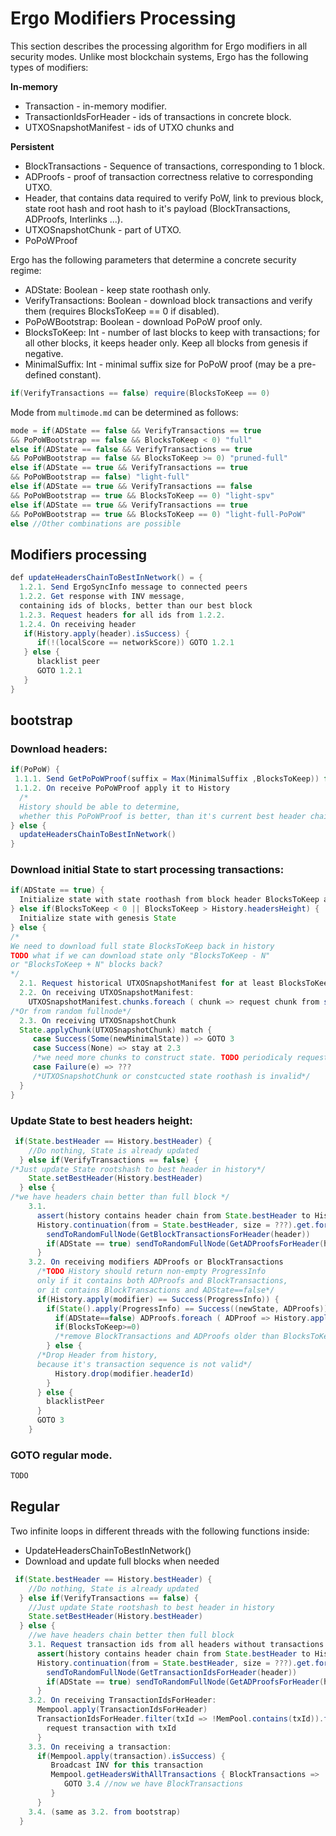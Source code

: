 # Ergo Modifiers Processing


This section describes the processing algorithm for Ergo modifiers in all security modes. Unlike most blockchain systems, Ergo has the following types of modifiers: 



**In-memory**

*  Transaction - in-memory modifier.
*  TransactionIdsForHeader - ids of transactions in concrete block.
*  UTXOSnapshotManifest - ids of UTXO chunks and

**Persistent**

*  BlockTransactions - Sequence of transactions, corresponding to 1 block.
*  ADProofs - proof of transaction correctness relative to corresponding UTXO.
*  Header, that contains data required to verify PoW, link to previous block, state root hash and root hash to it's payload (BlockTransactions, ADProofs, Interlinks ...).
*  UTXOSnapshotChunk - part of UTXO.
*  PoPoWProof

Ergo has the following parameters that determine a concrete security regime:

*  ADState: Boolean - keep state roothash only.
*  VerifyTransactions: Boolean - download block transactions and verify them (requires BlocksToKeep == 0 if disabled).
*  PoPoWBootstrap: Boolean - download PoPoW proof only.
*  BlocksToKeep: Int - number of last blocks to keep with transactions; for all other blocks, it keeps header only. Keep all blocks from genesis if negative.
*  MinimalSuffix: Int - minimal suffix size for PoPoW proof (may be a pre-defined constant).


```java
if(VerifyTransactions == false) require(BlocksToKeep == 0)
```

Mode from `multimode.md` can be determined as follows:

```java
mode = if(ADState == false && VerifyTransactions == true
&& PoPoWBootstrap == false && BlocksToKeep < 0) "full"
else if(ADState == false && VerifyTransactions == true
&& PoPoWBootstrap == false && BlocksToKeep >= 0) "pruned-full"
else if(ADState == true && VerifyTransactions == true
&& PoPoWBootstrap == false) "light-full"
else if(ADState == true && VerifyTransactions == false
&& PoPoWBootstrap == true && BlocksToKeep == 0) "light-spv"
else if(ADState == true && VerifyTransactions == true
&& PoPoWBootstrap == true && BlocksToKeep == 0) "light-full-PoPoW"
else //Other combinations are possible
```

## Modifiers processing

```java
def updateHeadersChainToBestInNetwork() = {
  1.2.1. Send ErgoSyncInfo message to connected peers
  1.2.2. Get response with INV message,
  containing ids of blocks, better than our best block
  1.2.3. Request headers for all ids from 1.2.2.
  1.2.4. On receiving header
   if(History.apply(header).isSuccess) {
      if(!(localScore == networkScore)) GOTO 1.2.1
   } else {
      blacklist peer
      GOTO 1.2.1
   }
}
```

## bootstrap

### Download headers:

```java
if(PoPoW) {
 1.1.1. Send GetPoPoWProof(suffix = Max(MinimalSuffix ,BlocksToKeep)) for all connections
 1.1.2. On receive PoPoWProof apply it to History
  /*
  History should be able to determine,
  whether this PoPoWProof is better, than it's current best header chain */
} else {
  updateHeadersChainToBestInNetwork()
}
```

### Download initial State to start processing transactions:

```java
if(ADState == true) {
  Initialize state with state roothash from block header BlocksToKeep ago
} else if(BlocksToKeep < 0 || BlocksToKeep > History.headersHeight) {
  Initialize state with genesis State
} else {
/*
We need to download full state BlocksToKeep back in history
TODO what if we can download state only "BlocksToKeep - N"
or "BlocksToKeep + N" blocks back?
*/
  2.1. Request historical UTXOSnapshotManifest for at least BlocksToKeep back
  2.2. On receiving UTXOSnapshotManifest:
    UTXOSnapshotManifest.chunks.foreach ( chunk => request chunk from sender()
/*Or from random fullnode*/
  2.3. On receiving UTXOSnapshotChunk
  State.applyChunk(UTXOSnapshotChunk) match {
     case Success(Some(newMinimalState)) => GOTO 3
     case Success(None) => stay at 2.3
     /*we need more chunks to construct state. TODO periodicaly request missed chunks*/
     case Failure(e) => ???
     /*UTXOSnapshotChunk or constcucted state roothash is invalid*/
  }
}
```
### Update State to best headers height:
```java
 if(State.bestHeader == History.bestHeader) {
    //Do nothing, State is already updated
  } else if(VerifyTransactions == false) {
/*Just update State rootshash to best header in history*/
    State.setBestHeader(History.bestHeader)
  } else {
/*we have headers chain better than full block */
    3.1.
      assert(history contains header chain from State.bestHeader to History.bestHeaders)
      History.continuation(from = State.bestHeader, size = ???).get.foreach { header =>
        sendToRandomFullNode(GetBlockTransactionsForHeader(header))
        if(ADState == true) sendToRandomFullNode(GetADProofsForHeader(header))
      }
    3.2. On receiving modifiers ADProofs or BlockTransactions
      /*TODO History should return non-empty ProgressInfo
      only if it contains both ADProofs and BlockTransactions,
      or it contains BlockTransactions and ADState==false*/
      if(History.apply(modifier) == Success(ProgressInfo)) {
        if(State().apply(ProgressInfo) == Success((newState, ADProofs))) {
          if(ADState==false) ADProofs.foreach ( ADProof => History.apply(ADProof))
          if(BlocksToKeep>=0)
          /*remove BlockTransactions and ADProofs older than BlocksToKeep from history*/
        } else {
      /*Drop Header from history,
      because it's transaction sequence is not valid*/
          History.drop(modifier.headerId)
        }
      } else {
        blacklistPeer
      }
      GOTO 3
    }
```
### GOTO regular mode.

```java
TODO
```

## Regular
Two infinite loops in different threads with the following functions inside:

*  UpdateHeadersChainToBestInNetwork()
*  Download and update full blocks when needed

```java
 if(State.bestHeader == History.bestHeader) {
    //Do nothing, State is already updated
  } else if(VerifyTransactions == false) {
    //Just update State rootshash to best header in history
    State.setBestHeader(History.bestHeader)
  } else {
    //we have headers chain better then full block
    3.1. Request transaction ids from all headers without transactions
      assert(history contains header chain from State.bestHeader to History.bestHeaders)
      History.continuation(from = State.bestHeader, size = ???).get.foreach { header =>
        sendToRandomFullNode(GetTransactionIdsForHeader(header))
        if(ADState == true) sendToRandomFullNode(GetADProofsForHeader(header))
      }
    3.2. On receiving TransactionIdsForHeader:
      Mempool.apply(TransactionIdsForHeader)
      TransactionIdsForHeader.filter(txId => !MemPool.contains(txId)).foreach { txId =>
        request transaction with txId
      }
    3.3. On receiving a transaction:
      if(Mempool.apply(transaction).isSuccess) {
         Broadcast INV for this transaction
         Mempool.getHeadersWithAllTransactions { BlockTransactions =>
            GOTO 3.4 //now we have BlockTransactions
         }
      }
    3.4. (same as 3.2. from bootstrap)
  }
```
